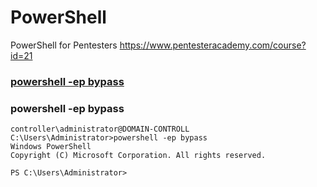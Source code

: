 # PowerShell

PowerShell for Pentesters
https://www.pentesteracademy.com/course?id=21

### [powershell -ep bypass](#powershell--ep-bypass-1)

### powershell -ep bypass
```
controller\administrator@DOMAIN-CONTROLL C:\Users\Administrator>powershell -ep bypass
Windows PowerShell
Copyright (C) Microsoft Corporation. All rights reserved.

PS C:\Users\Administrator>
```

### 
```

```

### 
```

```

### 
```

```

### 
```

```

### 
```

```

### 
```

```